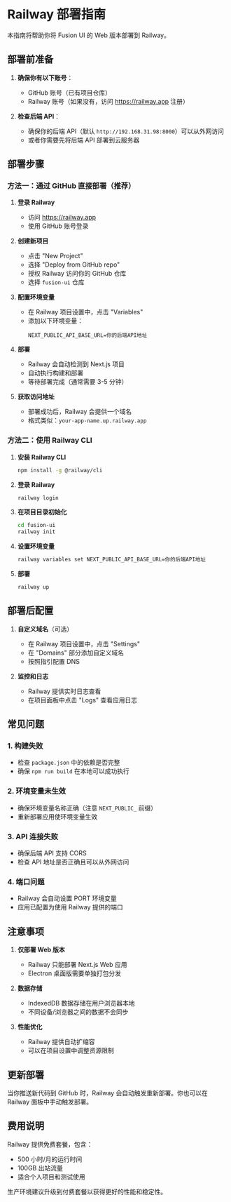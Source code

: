 # Railway 部署指南

本指南将帮助你将 Fusion UI 的 Web 版本部署到 Railway。

## 部署前准备

1. **确保你有以下账号**：
   - GitHub 账号（已有项目仓库）
   - Railway 账号（如果没有，访问 https://railway.app 注册）

2. **检查后端 API**：
   - 确保你的后端 API（默认 `http://192.168.31.98:8000`）可以从外网访问
   - 或者你需要先将后端 API 部署到云服务器

## 部署步骤

### 方法一：通过 GitHub 直接部署（推荐）

1. **登录 Railway**
   - 访问 https://railway.app
   - 使用 GitHub 账号登录

2. **创建新项目**
   - 点击 "New Project"
   - 选择 "Deploy from GitHub repo"
   - 授权 Railway 访问你的 GitHub 仓库
   - 选择 `fusion-ui` 仓库

3. **配置环境变量**
   - 在 Railway 项目设置中，点击 "Variables"
   - 添加以下环境变量：
     ```
     NEXT_PUBLIC_API_BASE_URL=你的后端API地址
     ```

4. **部署**
   - Railway 会自动检测到 Next.js 项目
   - 自动执行构建和部署
   - 等待部署完成（通常需要 3-5 分钟）

5. **获取访问地址**
   - 部署成功后，Railway 会提供一个域名
   - 格式类似：`your-app-name.up.railway.app`

### 方法二：使用 Railway CLI

1. **安装 Railway CLI**
   ```bash
   npm install -g @railway/cli
   ```

2. **登录 Railway**
   ```bash
   railway login
   ```

3. **在项目目录初始化**
   ```bash
   cd fusion-ui
   railway init
   ```

4. **设置环境变量**
   ```bash
   railway variables set NEXT_PUBLIC_API_BASE_URL=你的后端API地址
   ```

5. **部署**
   ```bash
   railway up
   ```

## 部署后配置

1. **自定义域名**（可选）
   - 在 Railway 项目设置中，点击 "Settings"
   - 在 "Domains" 部分添加自定义域名
   - 按照指引配置 DNS

2. **监控和日志**
   - Railway 提供实时日志查看
   - 在项目面板中点击 "Logs" 查看应用日志

## 常见问题

### 1. 构建失败
- 检查 `package.json` 中的依赖是否完整
- 确保 `npm run build` 在本地可以成功执行

### 2. 环境变量未生效
- 确保环境变量名称正确（注意 `NEXT_PUBLIC_` 前缀）
- 重新部署应用使环境变量生效

### 3. API 连接失败
- 确保后端 API 支持 CORS
- 检查 API 地址是否正确且可以从外网访问

### 4. 端口问题
- Railway 会自动设置 PORT 环境变量
- 应用已配置为使用 Railway 提供的端口

## 注意事项

1. **仅部署 Web 版本**
   - Railway 只能部署 Next.js Web 应用
   - Electron 桌面版需要单独打包分发

2. **数据存储**
   - IndexedDB 数据存储在用户浏览器本地
   - 不同设备/浏览器之间的数据不会同步

3. **性能优化**
   - Railway 提供自动扩缩容
   - 可以在项目设置中调整资源限制

## 更新部署

当你推送新代码到 GitHub 时，Railway 会自动触发重新部署。你也可以在 Railway 面板中手动触发部署。

## 费用说明

Railway 提供免费套餐，包含：
- 500 小时/月的运行时间
- 100GB 出站流量
- 适合个人项目和测试使用

生产环境建议升级到付费套餐以获得更好的性能和稳定性。
